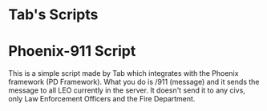 # Tab's Scripts
# Phoenix-911 Script

This is a simple script made by Tab which integrates with the Phoenix framework (PD Framework). What you do is /911 (message) and it sends the message to all LEO currently in the server. It doesn't send it to any civs, only Law Enforcement Officers and the Fire Department.
